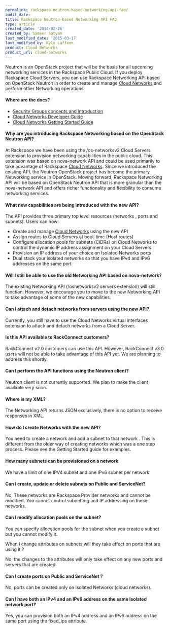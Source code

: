 ```yaml
---
permalink: rackspace-neutron-based-networking-api-faq/
audit_date:
title: Rackspace Neutron-based Networking API FAQ
type: article
created_date: '2014-02-26'
created_by: Sameer Satyam
last_modified_date: '2015-03-17'
last_modified_by: Kyle Laffoon
product: Cloud Networks
product_url: cloud-networks
---
```


Neutron is an OpenStack project that will be the basis for all upcoming
networking services in the Rackspace Public Cloud. If you deploy
Rackspace Cloud Servers, you can use Rackspace Networking API based on
OpenStack Neutron in order to create and manage [Cloud Networks](https://www.rackspace.com/cloud/networks/) and perform other
Networking operations.

#### Where are the docs?

-  [Security Groups concepts and introduction](https://developer.rackspace.com/docs/cloud-networks/v2/developer-guide/#document-concepts/concepts-security-groups)
-  [Cloud Networks Developer Guide](https://developer.rackspace.com/docs/cloud-networks/v2/developer-guide)
-  [Cloud Networks Getting Started Guide](https://developer.rackspace.com/docs/cloud-networks/v2/developer-guide/#document-getting-started)

#### Why are you introducing Rackspace Networking based on the OpenStack Neutron API?

At Rackspace we have been using the /os-networksv2 Cloud Servers
extension to provision networking capabilities in the public cloud. This
extension was based on nova-network API and could be used primarily to
take advantage of Rackspace [Cloud Networks](https://www.rackspace.com/cloud/networks/). Since we introduced
the existing API, the Neutron OpenStack project has become the primary
Networking service in OpenStack. Moving forward, Rackspace Networking
API will be based on OpenStack Neutron API that is more granular than
the nova-network API and offers richer functionality and flexibility to
consume networking services.

#### What new capabilities are being introduced with the new API?

The API provides three primary top level resources (networks , ports and
subnets). Users can now:

-   Create and manage [Cloud Networks](https://www.rackspace.com/cloud/networks/) using the new API
-   Assign routes to Cloud Servers at boot-time (Host routes)
-   Configure allocation pools for subnets (CIDRs) on Cloud Networks to
    control the dynamic IP address assignment on your Cloud Servers
-   Provision an IP address of your choice on Isolated Networks ports
-   Dual stack your Isolated networks so that you have IPv4 and IPv6
    addresses on the same port

#### Will I still be able to use the old Networking API based on nova-network?

The existing Networking API (/osnetworksv2 servers extension) will
still function. However, we encourage you to move to the new Networking
API to take advantage of some of the new capabilities.

#### Can I attach and detach networks from servers using the new API?

Currently, you still have to use the Cloud Networks virtual interfaces
extension to attach and detach networks from a Cloud Server.

#### Is this API available to RackConnect customers?

RackConnect v2.0 customers can use this API. However, RackConnect v3.0
users will not be able to take advantage of this API yet. We are
planning to address this shortly.

#### Can I perform the API functions using the Neutron client?

Neutron client is not currently supported. We plan to make the
client available very soon.

#### Where is my XML?

The Networking API returns JSON exclusively, there is no option to
receive responses in XML.

#### How do I create Networks with the new API?

You need to create a network and add a subnet to that network . This is
different from the older way of creating networks which was a one step
process. Please see the Getting Started guide for examples.

#### How many subnets can be provisioned on a network

We have a limit of one IPV4 subnet and one IPv6 subnet per network.

#### Can I create, update or delete subnets on Public and ServiceNet?

No, These networks are Rackspace Provider networks and cannot be
modified. You cannot control subnetting and IP addressing on these
networks.

#### Can I modify allocation pools on the subnet?

You can specify allocation pools for the subnet when you create a subnet
but you cannot modify it.

When I change attributes on subnets will they take effect on ports that
are using it ?

No, the changes to the attributes will only take effect on any new ports
and servers that are created

#### Can I create ports on Public and ServiceNet ?

No, ports can be created only on Isolated Networks (cloud networks).

#### Can I have both an IPv4 and an IPv6 address on the same Isolated network port?

Yes, you can provision both an IPv4 address and an IPv6 address on the
same port using the fixed_ips attribute.
